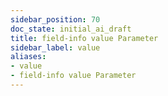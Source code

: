 ```yaml
---
sidebar_position: 70
doc_state: initial_ai_draft
title: field-info value Parameter
sidebar_label: value
aliases:
- value
- field-info value Parameter
---
```

